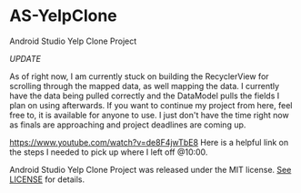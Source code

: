 # AS-YelpClone
 Android Studio Yelp Clone Project


 *UPDATE*

 As of right now, I am currently stuck on building the RecyclerView for scrolling through the mapped data, as well mapping the data.
 I currently have the data being pulled correctly and the DataModel pulls the fields I plan on using afterwards.
 If you want to continue my project from here, feel free to, it is available for anyone to use.
 I just don't have the time right now as finals are approaching and project deadlines are coming up.

 https://www.youtube.com/watch?v=de8F4jwTbE8 Here is a helpful link on the steps I needed to pick up where I left off @10:00.

  Android Studio Yelp Clone Project was released under the MIT license. <a href="https://github.com/cobra11793/AS-YelpClone/blob/025fd5ecc822e07d9218b02c6638717589e6d276/LICENSE">See LICENSE</a> for details.
